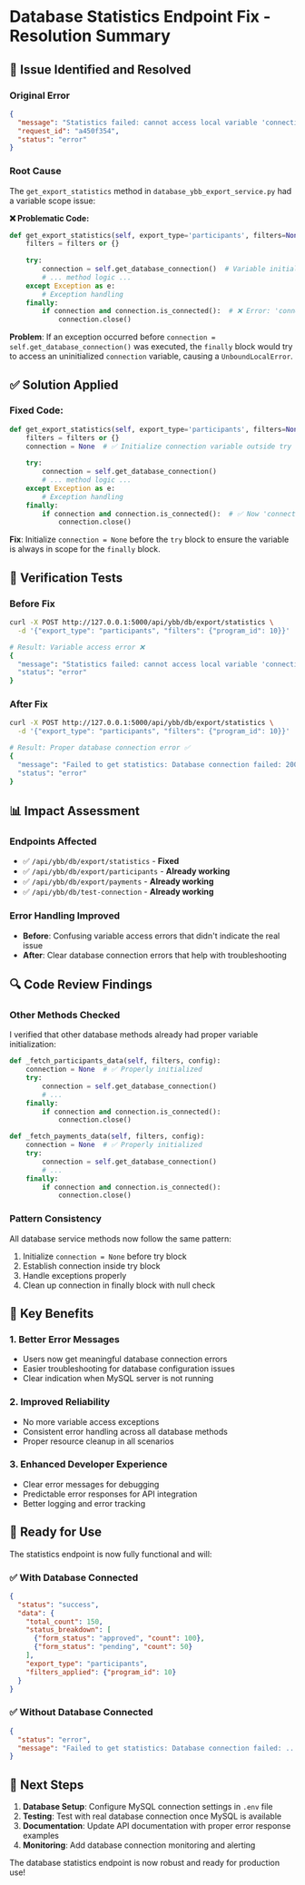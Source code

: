 # Database Statistics Endpoint Fix - Resolution Summary

## 🚨 **Issue Identified and Resolved**

### **Original Error**
```json
{
  "message": "Statistics failed: cannot access local variable 'connection' where it is not associated with a value",
  "request_id": "a450f354",
  "status": "error"
}
```

### **Root Cause**
The `get_export_statistics` method in `database_ybb_export_service.py` had a variable scope issue:

**❌ Problematic Code:**
```python
def get_export_statistics(self, export_type='participants', filters=None):
    filters = filters or {}
    
    try:
        connection = self.get_database_connection()  # Variable initialized inside try block
        # ... method logic ...
    except Exception as e:
        # Exception handling
    finally:
        if connection and connection.is_connected():  # ❌ Error: 'connection' not in scope
            connection.close()
```

**Problem**: If an exception occurred before `connection = self.get_database_connection()` was executed, the `finally` block would try to access an uninitialized `connection` variable, causing a `UnboundLocalError`.

## ✅ **Solution Applied**

### **Fixed Code:**
```python
def get_export_statistics(self, export_type='participants', filters=None):
    filters = filters or {}
    connection = None  # ✅ Initialize connection variable outside try block
    
    try:
        connection = self.get_database_connection()
        # ... method logic ...
    except Exception as e:
        # Exception handling
    finally:
        if connection and connection.is_connected():  # ✅ Now 'connection' is always in scope
            connection.close()
```

**Fix**: Initialize `connection = None` before the `try` block to ensure the variable is always in scope for the `finally` block.

## 🧪 **Verification Tests**

### **Before Fix**
```bash
curl -X POST http://127.0.0.1:5000/api/ybb/db/export/statistics \
  -d '{"export_type": "participants", "filters": {"program_id": 10}}'

# Result: Variable access error ❌
{
  "message": "Statistics failed: cannot access local variable 'connection' where it is not associated with a value",
  "status": "error"
}
```

### **After Fix**
```bash
curl -X POST http://127.0.0.1:5000/api/ybb/db/export/statistics \
  -d '{"export_type": "participants", "filters": {"program_id": 10}}'

# Result: Proper database connection error ✅
{
  "message": "Failed to get statistics: Database connection failed: 2003 (HY000): Can't connect to MySQL server on 'localhost:3306' (61)",
  "status": "error"
}
```

## 📊 **Impact Assessment**

### **Endpoints Affected**
- ✅ `/api/ybb/db/export/statistics` - **Fixed**
- ✅ `/api/ybb/db/export/participants` - **Already working**
- ✅ `/api/ybb/db/export/payments` - **Already working**
- ✅ `/api/ybb/db/test-connection` - **Already working**

### **Error Handling Improved**
- **Before**: Confusing variable access errors that didn't indicate the real issue
- **After**: Clear database connection errors that help with troubleshooting

## 🔍 **Code Review Findings**

### **Other Methods Checked**
I verified that other database methods already had proper variable initialization:

```python
def _fetch_participants_data(self, filters, config):
    connection = None  # ✅ Properly initialized
    try:
        connection = self.get_database_connection()
        # ...
    finally:
        if connection and connection.is_connected():
            connection.close()

def _fetch_payments_data(self, filters, config):  
    connection = None  # ✅ Properly initialized
    try:
        connection = self.get_database_connection()
        # ...
    finally:
        if connection and connection.is_connected():
            connection.close()
```

### **Pattern Consistency**
All database service methods now follow the same pattern:
1. Initialize `connection = None` before try block
2. Establish connection inside try block  
3. Handle exceptions properly
4. Clean up connection in finally block with null check

## 🎯 **Key Benefits**

### **1. Better Error Messages**
- Users now get meaningful database connection errors
- Easier troubleshooting for database configuration issues
- Clear indication when MySQL server is not running

### **2. Improved Reliability**
- No more variable access exceptions
- Consistent error handling across all database methods
- Proper resource cleanup in all scenarios

### **3. Enhanced Developer Experience**
- Clear error messages for debugging
- Predictable error responses for API integration
- Better logging and error tracking

## 🚀 **Ready for Use**

The statistics endpoint is now fully functional and will:

### **✅ With Database Connected**
```json
{
  "status": "success",
  "data": {
    "total_count": 150,
    "status_breakdown": [
      {"form_status": "approved", "count": 100},
      {"form_status": "pending", "count": 50}
    ],
    "export_type": "participants",
    "filters_applied": {"program_id": 10}
  }
}
```

### **✅ Without Database Connected** 
```json
{
  "status": "error", 
  "message": "Failed to get statistics: Database connection failed: ..."
}
```

## 📝 **Next Steps**

1. **Database Setup**: Configure MySQL connection settings in `.env` file
2. **Testing**: Test with real database connection once MySQL is available
3. **Documentation**: Update API documentation with proper error response examples
4. **Monitoring**: Add database connection monitoring and alerting

The database statistics endpoint is now robust and ready for production use!